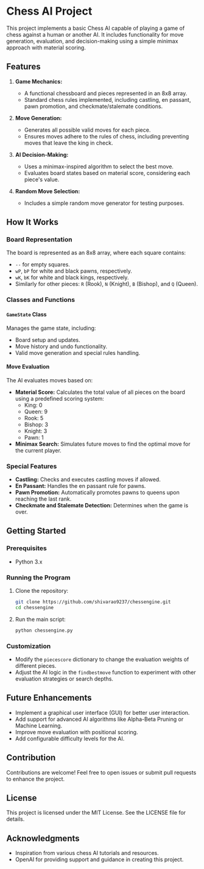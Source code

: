 # Chess AI Project

This project implements a basic Chess AI capable of playing a game of chess against a human or another AI. It includes functionality for move generation, evaluation, and decision-making using a simple minimax approach with material scoring.

## Features

1. **Game Mechanics:**
   - A functional chessboard and pieces represented in an 8x8 array.
   - Standard chess rules implemented, including castling, en passant, pawn promotion, and checkmate/stalemate conditions.

2. **Move Generation:**
   - Generates all possible valid moves for each piece.
   - Ensures moves adhere to the rules of chess, including preventing moves that leave the king in check.

3. **AI Decision-Making:**
   - Uses a minimax-inspired algorithm to select the best move.
   - Evaluates board states based on material score, considering each piece's value.

4. **Random Move Selection:**
   - Includes a simple random move generator for testing purposes.

## How It Works

### Board Representation
The board is represented as an 8x8 array, where each square contains:
- `--` for empty squares.
- `wP`, `bP` for white and black pawns, respectively.
- `wK`, `bK` for white and black kings, respectively.
- Similarly for other pieces: `R` (Rook), `N` (Knight), `B` (Bishop), and `Q` (Queen).

### Classes and Functions

#### `GameState` Class
Manages the game state, including:
- Board setup and updates.
- Move history and undo functionality.
- Valid move generation and special rules handling.

#### Move Evaluation
The AI evaluates moves based on:
- **Material Score:** Calculates the total value of all pieces on the board using a predefined scoring system:
  - King: 0
  - Queen: 9
  - Rook: 5
  - Bishop: 3
  - Knight: 3
  - Pawn: 1
- **Minimax Search:** Simulates future moves to find the optimal move for the current player.

### Special Features
- **Castling:** Checks and executes castling moves if allowed.
- **En Passant:** Handles the en passant rule for pawns.
- **Pawn Promotion:** Automatically promotes pawns to queens upon reaching the last rank.
- **Checkmate and Stalemate Detection:** Determines when the game is over.

## Getting Started

### Prerequisites
- Python 3.x

### Running the Program
1. Clone the repository:
   ```bash
   git clone https://github.com/shivarao9237/chessengine.git
   cd chessengine
   ```
2. Run the main script:
   ```bash
   python chessengine.py
   ```

### Customization
- Modify the `piecescore` dictionary to change the evaluation weights of different pieces.
- Adjust the AI logic in the `findbestmove` function to experiment with other evaluation strategies or search depths.

## Future Enhancements
- Implement a graphical user interface (GUI) for better user interaction.
- Add support for advanced AI algorithms like Alpha-Beta Pruning or Machine Learning.
- Improve move evaluation with positional scoring.
- Add configurable difficulty levels for the AI.

## Contribution
Contributions are welcome! Feel free to open issues or submit pull requests to enhance the project.

## License
This project is licensed under the MIT License. See the LICENSE file for details.

## Acknowledgments
- Inspiration from various chess AI tutorials and resources.
- OpenAI for providing support and guidance in creating this project.

